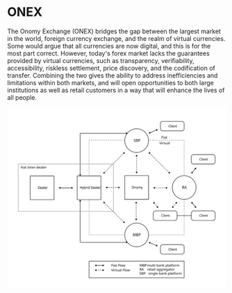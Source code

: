 # ONEX

The Onomy Exchange (ONEX) bridges the gap between the largest market in the world, foreign currency exchange, and the realm of virtual currencies. Some would argue that all currencies are now digital, and this is for the most part correct. However, today's forex market lacks the guarantees provided by virtual currencies, such as transparency, verifiability, accessibility, riskless settlement, price discovery,  and the codification of transfer. Combining the two gives the ability to address inefficiencies and limitations within both markets, and will open opportunities to both large institutions as well as retail customers in a way that will enhance the lives of all people.

![](<../.gitbook/assets/onomy-integration (1) (1) (1).svg>)
